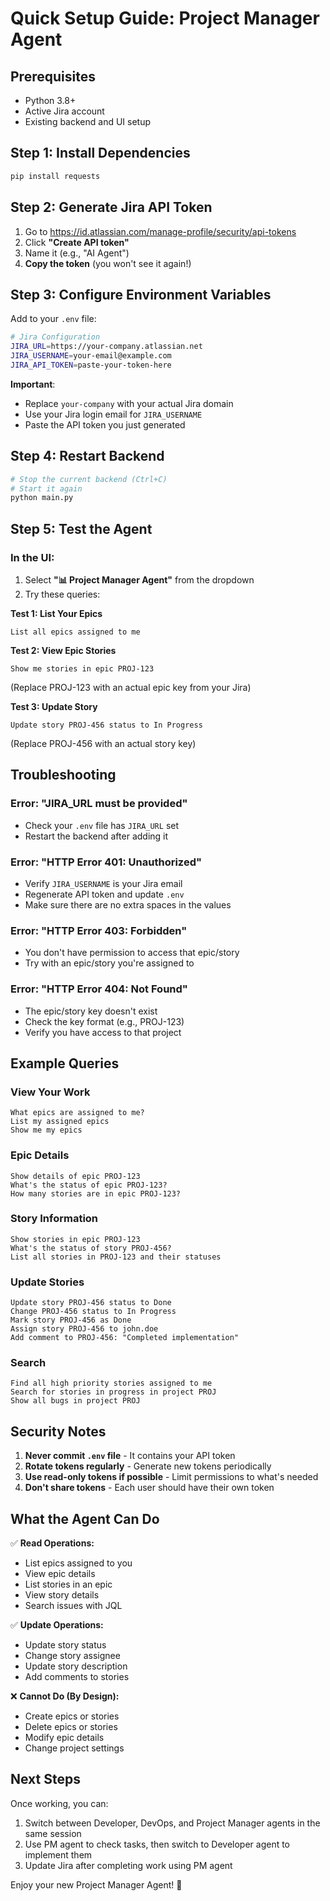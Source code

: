 # Quick Setup Guide: Project Manager Agent

## Prerequisites
- Python 3.8+
- Active Jira account
- Existing backend and UI setup

## Step 1: Install Dependencies
```bash
pip install requests
```

## Step 2: Generate Jira API Token
1. Go to https://id.atlassian.com/manage-profile/security/api-tokens
2. Click **"Create API token"**
3. Name it (e.g., "AI Agent")
4. **Copy the token** (you won't see it again!)

## Step 3: Configure Environment Variables
Add to your `.env` file:
```bash
# Jira Configuration
JIRA_URL=https://your-company.atlassian.net
JIRA_USERNAME=your-email@example.com
JIRA_API_TOKEN=paste-your-token-here
```

**Important**: 
- Replace `your-company` with your actual Jira domain
- Use your Jira login email for `JIRA_USERNAME`
- Paste the API token you just generated

## Step 4: Restart Backend
```bash
# Stop the current backend (Ctrl+C)
# Start it again
python main.py
```

## Step 5: Test the Agent

### In the UI:
1. Select **"📊 Project Manager Agent"** from the dropdown
2. Try these queries:

**Test 1: List Your Epics**
```
List all epics assigned to me
```

**Test 2: View Epic Stories**
```
Show me stories in epic PROJ-123
```
(Replace PROJ-123 with an actual epic key from your Jira)

**Test 3: Update Story**
```
Update story PROJ-456 status to In Progress
```
(Replace PROJ-456 with an actual story key)

## Troubleshooting

### Error: "JIRA_URL must be provided"
- Check your `.env` file has `JIRA_URL` set
- Restart the backend after adding it

### Error: "HTTP Error 401: Unauthorized"
- Verify `JIRA_USERNAME` is your Jira email
- Regenerate API token and update `.env`
- Make sure there are no extra spaces in the values

### Error: "HTTP Error 403: Forbidden"
- You don't have permission to access that epic/story
- Try with an epic/story you're assigned to

### Error: "HTTP Error 404: Not Found"
- The epic/story key doesn't exist
- Check the key format (e.g., PROJ-123)
- Verify you have access to that project

## Example Queries

### View Your Work
```
What epics are assigned to me?
List my assigned epics
Show me my epics
```

### Epic Details
```
Show details of epic PROJ-123
What's the status of epic PROJ-123?
How many stories are in epic PROJ-123?
```

### Story Information
```
Show stories in epic PROJ-123
What's the status of story PROJ-456?
List all stories in PROJ-123 and their statuses
```

### Update Stories
```
Update story PROJ-456 status to Done
Change PROJ-456 status to In Progress
Mark story PROJ-456 as Done
Assign story PROJ-456 to john.doe
Add comment to PROJ-456: "Completed implementation"
```

### Search
```
Find all high priority stories assigned to me
Search for stories in progress in project PROJ
Show all bugs in project PROJ
```

## Security Notes

1. **Never commit `.env` file** - It contains your API token
2. **Rotate tokens regularly** - Generate new tokens periodically
3. **Use read-only tokens if possible** - Limit permissions to what's needed
4. **Don't share tokens** - Each user should have their own token

## What the Agent Can Do

✅ **Read Operations:**
- List epics assigned to you
- View epic details
- List stories in an epic
- View story details
- Search issues with JQL

✅ **Update Operations:**
- Update story status
- Change story assignee
- Update story description
- Add comments to stories

❌ **Cannot Do (By Design):**
- Create epics or stories
- Delete epics or stories
- Modify epic details
- Change project settings

## Next Steps

Once working, you can:
1. Switch between Developer, DevOps, and Project Manager agents in the same session
2. Use PM agent to check tasks, then switch to Developer agent to implement them
3. Update Jira after completing work using PM agent

Enjoy your new Project Manager Agent! 🎉
